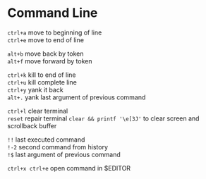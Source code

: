 # Command Line

`ctrl+a` move to beginning of line  
`ctrl+e` move to end of line

`alt+b` move back by token  
`alt+f` move forward by token

`ctrl+k` kill to end of line  
`ctrl+u` kill complete line  
`ctrl+y` yank it back  
`alt+.` yank last argument of previous command

`ctrl+l` clear terminal  
`reset` repair terminal
`clear && printf '\e[3J'` to clear screen and scrollback buffer

`!!` last executed command  
`!-2` second command from history  
`!$` last argument of previous command

`ctrl+x ctrl+e` open command in $EDITOR
